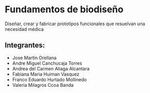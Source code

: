 # Fundamentos de biodiseño
Diseñar, crear y fabricar prototipos funcionales que resuelvan una necesidad médica
## Integrantes:
- Jose Martin Orellana
- Andre Miguel Canchucaja Torres
- Andrea del Carmen Aliaga Alcantara
- Fabiana Maria Huiman Vasquez
- Franco Eduardo Hurtado Mollinedo
- Valeria Milagros Ccoa Banda 
